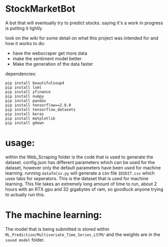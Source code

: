 # StockMarketBot
 A bot that will eventually try to predict stocks.
 saying it's a work in progress is putting it lightly

look on the wiki for some detail on what this project was intended for and how it works
to do:
  - have the webscraper get more data
  - make the sentiment model better
  - Make the generation of the data faster

dependencies:
```
pip install beautifulsoup4
pip install lxml
pip install yfinance
pip install numpy
pip install pandas
pip install tensorflow==2.8.0
pip install tensorflow_datasets
pip install keras
pip install matplotlib
pip install gdown
```

# usage:
  within the Web_Scraping folder is the code that is used to generate the dataset. config.json has different parameters which can be used for the dataset, however only the default parameters have been used for machine learning. running `dataToCsv.py` will generate a csv file `IDIDIT.csv` which uses tabs for seperators. This is the dataset that is used for machine learning. This file takes an extremely long amount of time to run, about 2 hours with an RTX gpu and 32 gigabytes of ram, so goodluck anyone trying to actually run this. 

# The machine learning:
  The model that is being submitted is stored within `ML_Prediction/Multivariate_Time_Series_LSTM/` and the weights are in the `saved model` folder.
